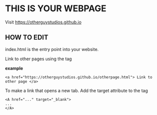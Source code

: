 # THIS IS YOUR WEBPAGE

Visit https://otherguystudios.github.io

## HOW TO EDIT

index.html is the entry point into your website.

Link to other pages using the <a> tag

**example**

```
<a href="https://otherguystudios.github.io/otherpage.html"> Link to other page </a>
```

To make a link that opens a new tab. Add the target attribute to the <A> tag

```
<A href="..." target="_blank">
...
</A>
```

